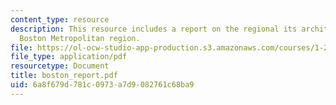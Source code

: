 ```yaml
---
content_type: resource
description: This resource includes a report on the regional its architecture for
  Boston Metropolitan region.
file: https://ol-ocw-studio-app-production.s3.amazonaws.com/courses/1-212j-an-introduction-to-intelligent-transportation-systems-spring-2005/6a8f679d781c0973a7d9082761c68ba9_boston_report.pdf
file_type: application/pdf
resourcetype: Document
title: boston_report.pdf
uid: 6a8f679d-781c-0973-a7d9-082761c68ba9
---
```

